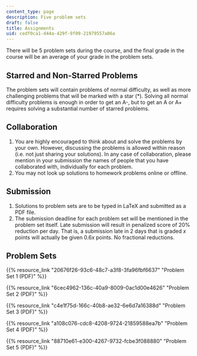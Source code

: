 ```yaml
---
content_type: page
description: Five problem sets
draft: false
title: Assignments
uid: cedf0ca1-d44a-429f-9f09-21979557a06a
---
```

There will be 5 problem sets during the course, and the final grade in the course will be an average of your grade in the problem sets. 

## Starred and Non-Starred Problems

The problem sets will contain problems of normal difficulty, as well as more challenging problems that will be marked with a star (\*). Solving all normal difficulty problems is enough in order to get an A-, but to get an A or A+ requires solving a substantial number of starred problems. 

## Collaboration

1. You are highly encouraged to think about and solve the problems by your own. However, discussing the problems is allowed within reason (i.e. not just sharing your solutions). In any case of collaboration, please mention in your submission the names of people that you have collaborated with, individually for each problem. 
2. You may not look up solutions to homework problems online or offline. 

## Submission

1. Solutions to problem sets are to be typed in LaTeX and submitted as a PDF file. 
2. The submission deadline for each problem set will be mentioned in the problem set itself. Late submission will result in penalized score of 20% reduction per day. That is, a submission late in 2 days that is graded *x* points will actually be given 0.6*x* points. No fractional reductions.

## Problem Sets

{{% resource_link "20676f26-93c6-48c7-a3f8-3fa96fbf6637" "Problem Set 1 (PDF)" %}}

{{% resource_link "6cec4962-136c-40a9-8009-0ac1d00e4626" "Problem Set 2 (PDF)" %}}

{{% resource_link "c4e1f75d-166c-40b8-ae32-6e6d7a16388d" "Problem Set 3 (PDF)" %}}

{{% resource_link "a108c076-cdc8-4208-9724-21859588ea7b" "Problem Set 4 (PDF)" %}}

{{% resource_link "88710e61-e300-4267-9732-fcbe3f088880" "Problem Set 5 (PDF)" %}}